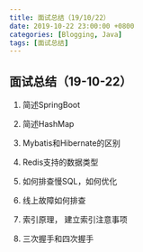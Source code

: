 ```yaml
---
title: 面试总结（19/10/22）
date: 2019-10-22 23:00:00 +0800
categories: [Blogging, Java]
tags: [面试总结]
---
```


## 面试总结（19-10-22）

1. 简述SpringBoot

2. 简述HashMap

3. Mybatis和Hibernate的区别

4. Redis支持的数据类型

5. 如何排查慢SQL，如何优化

6. 线上故障如何排查

7. 索引原理， 建立索引注意事项

8. 三次握手和四次握手 
